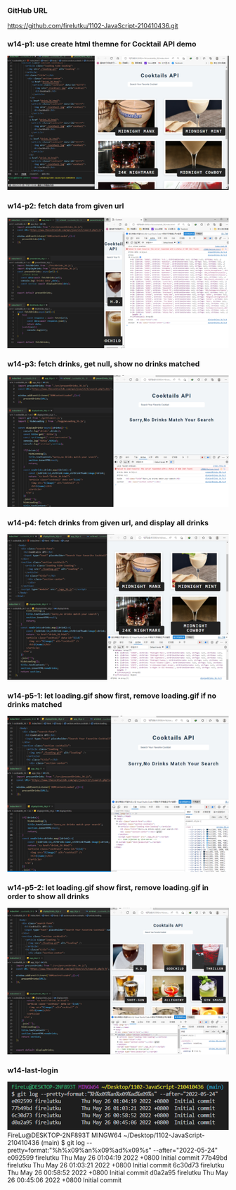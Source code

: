 ### GitHub URL
https://github.com/firelutku/1102-JavaScript-210410436.git


### w14-p1: use create html themne for Cocktail API demo
 
![](w14-p1.png)


### w14-p2: fetch data from given url
![](w14-p2.png)


### w14-p3: fetch drinks, get null, show no drinks matched

![](w14-p3.png)


### w14-p4: fetch drinks from given url, and display all drinks


![](w14-p4.png)


### w14-p5-1: let loading.gif show first, remove loading.gif if no drinks matched


![](w14-p5-1.png)


### w14-p5-2: let loading.gif show first, remove loading.gif in order to show all drinks



![](w14-p5-2.png)

### w14-last-login
![](w14-last-log.png)
FireLu@DESKTOP-2NF893T MINGW64 ~/Desktop/1102-JavaScript-210410436 (main)
$ git log --pretty=format:"%h%x09%an%x09%ad%x09%s" --after="2022-05-24"
e092599 firelutku       Thu May 26 01:04:19 2022 +0800  Initial commit
77b49bd firelutku       Thu May 26 01:03:21 2022 +0800  Initial commit
6c30d73 firelutku       Thu May 26 00:58:52 2022 +0800  Initial commit
d0a2a95 firelutku       Thu May 26 00:45:06 2022 +0800  Initial commit


